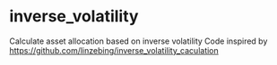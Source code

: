 # inverse_volatility
Calculate asset allocation based on inverse volatility
Code inspired by https://github.com/linzebing/inverse_volatility_caculation
